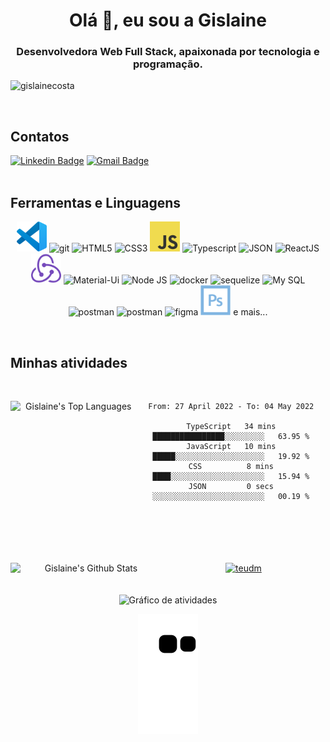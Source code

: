 <h1 align="center">Olá 👋, eu sou a Gislaine</h1>
<h3 align="center">Desenvolvedora Web Full Stack, apaixonada por tecnologia e programação.</h3>

<p align="left"> 
 <img src="https://komarev.com/ghpvc/?username=gislainecosta&label=Profile%20views&color=blueviolet&style=flat&label=Visitantes:" alt="gislainecosta" />
</p>
<br>

## Contatos

[![Linkedin Badge](https://img.shields.io/badge/-LinkedIn-blue?style=flat-square&logo=Linkedin&logoColor=white&link=https://www.linkedin.com/in/gislainecostapereira/)](https://www.linkedin.com/in/gislainecostapereira/)
[![Gmail Badge](https://img.shields.io/badge/-Gmail-c14438?style=flat-square&logo=Gmail&logoColor=white&link=mailto:devgislainecosta@gmail.com)](mailto:devgislainecosta@gmail.com)
<br>
<br>

## Ferramentas e Linguagens

<p align="center">

  <img margin="800em" alt="Visual Studio Code" width="48px" src="https://raw.githubusercontent.com/github/explore/80688e429a7d4ef2fca1e82350fe8e3517d3494d/topics/visual-studio-code/visual-studio-code.png" />

  <img src="https://www.vectorlogo.zone/logos/git-scm/git-scm-icon.svg" alt="git" width="48" height="48" />

  <img alt="HTML5" width="48px" src="https://cdn-icons-png.flaticon.com/512/1216/1216733.png" />

  <img alt="CSS3" width="48px" src="https://cdn.icon-icons.com/icons2/2415/PNG/512/css_original_logo_icon_146575.png" />

  <img alt="JavaScript" width="48px" src="https://raw.githubusercontent.com/github/explore/80688e429a7d4ef2fca1e82350fe8e3517d3494d/topics/javascript/javascript.png" />

  <img alt="Typescript" width="48px" src="https://cdn.iconscout.com/icon/free/png-128/typescript-3521774-2945272.png" />

  <img alt="JSON" width="48px" src="https://static-00.iconduck.com/assets.00/json-icon-512x512-h328j6d1.png" />

  <img alt="ReactJS" width="48px" src="https://nextsoftware.io/files/images/logos/main/reactjs-logo.png" />

  <img src="https://raw.githubusercontent.com/devicons/devicon/master/icons/redux/redux-original.svg" alt="redux" width="48" height="48" />

  <img alt="Material-Ui" width="48px" src="https://img.icons8.com/color/480/material-ui.png" />

  <img alt="Node JS" height="48px" src="https://user-images.githubusercontent.com/4727/38117898-75c704e4-336c-11e8-82bb-dffd73f55e94.png" />

  <img src="https://www.docker.com/wp-content/uploads/2022/03/Moby-logo.png" alt="docker" height="48px" />
  
  <img src="https://symbols.getvecta.com/stencil_95/67_sequelize-icon.54c1e009e5.png" alt="sequelize" height="48px" />

  <img alt="My SQL" height="48px" src="https://d1.awsstatic.com/asset-repository/products/amazon-rds/1024px-MySQL.ff87215b43fd7292af172e2a5d9b844217262571.png" />

  <img src="https://www.vectorlogo.zone/logos/getpostman/getpostman-icon.svg" alt="postman" width="48" height="48" />
 
 <img src="https://icons.iconarchive.com/icons/papirus-team/papirus-apps/512/insomnia-icon.png" alt="postman" width="54" height="54" />
 

  <img src="https://www.vectorlogo.zone/logos/figma/figma-icon.svg" alt="figma" width="48" height="48" />

  <img src="https://raw.githubusercontent.com/devicons/devicon/master/icons/photoshop/photoshop-line.svg" alt="photoshop" width="48" height="48" />
e mais...

</p>
<br>

## Minhas atividades

<br>

<div align="center">   
   <a href="https://github.com/gislainecosta">
    <img width="40%" align="left" alt="Gislaine's Top Languages" src="https://github-readme-stats.vercel.app/api/top-langs/?username=gislainecosta&langs_count=8&count_private=true&layout=compact&theme=react&hide_border=true&bg_color=#161b22" />
  </a>

<!--START_SECTION:waka-->

```text
From: 27 April 2022 - To: 04 May 2022

TypeScript   34 mins         ████████████████░░░░░░░░░   63.95 %
JavaScript   10 mins         █████░░░░░░░░░░░░░░░░░░░░   19.92 %
CSS          8 mins          ████░░░░░░░░░░░░░░░░░░░░░   15.94 %
JSON         0 secs          ░░░░░░░░░░░░░░░░░░░░░░░░░   00.19 %
```

<!--END_SECTION:waka-->

 <br>
 <br>
 <br>
 <br>
 <br>
 <a href="https://github.com/gislainecosta">
  <img align="left" width="48%" alt="Gislaine's Github Stats" src="https://github-readme-stats.vercel.app/api?username=gislainecosta&show_icons=true&count_private=true&theme=react&hide_border=true&bg_color=20232a" />
  <img width="48%" src="https://github-readme-streak-stats.herokuapp.com/?user=gislainecosta&langs_count=8&count_private=true&layout=compact&theme=react&hide_border=true&bg_color=20232a" alt="teudm" />
 </a>
 
 <br>
 <br>
 <br>
   
<img alt="Gráfico de atividades" src="https://activity-graph.herokuapp.com/graph?username=gislainecosta&bg_color=0D1117&color=8266f2&line=8266f2&point=ba66f2&hide_border=true" />

![Snake animation](https://github.com/gislainecosta/gislainecosta/blob/output/github-contribution-grid-snake.svg)

</div>
